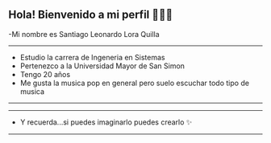 ## Hola! Bienvenido a mi perfil 👋🐱‍👤
-Mi nombre es Santiago Leonardo Lora Quilla

------------------------------------------------------------------------------

- Estudio la carrera de Ingeneria en Sistemas
- Pertenezco a la Universidad Mayor de San Simon
- Tengo 20 años
- Me gusta la musica pop en general pero suelo escuchar todo tipo de musica

-------------------------------------------------------------------------------

*******************************************************************************
- Y recuerda...si puedes imaginarlo puedes crearlo ✨
*******************************************************************************

<!--

-->
